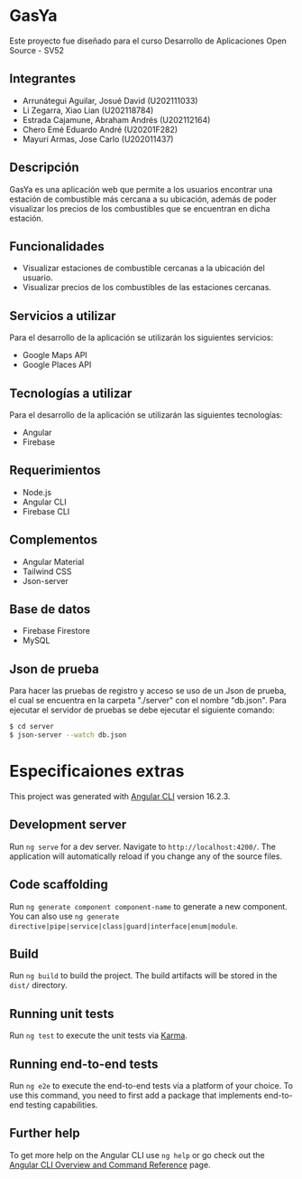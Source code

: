 # GasYa

Este proyecto fue diseñado para el curso Desarrollo de Aplicaciones Open Source - SV52

## Integrantes

  - Arrunátegui Aguilar, Josué David  (U202111033)
  - Li Zegarra, Xiao Lian             (U202118784)
  - Estrada Cajamune, Abraham Andrés  (U202112164)
  - Chero Emé Eduardo André           (U20201F282)
  - Mayurí Armas, Jose Carlo          (U202011437)

## Descripción

GasYa es una aplicación web que permite a los usuarios encontrar una estación de combustible más cercana a su ubicación, además de poder visualizar los precios de los combustibles que se encuentran en dicha estación.

## Funcionalidades

  - Visualizar estaciones de combustible cercanas a la ubicación del usuario.
  - Visualizar precios de los combustibles de las estaciones cercanas.

## Servicios a utilizar

Para el desarrollo de la aplicación se utilizarán los siguientes servicios:

  - Google Maps API
  - Google Places API

## Tecnologías a utilizar

Para el desarrollo de la aplicación se utilizarán las siguientes tecnologías:

  - Angular
  - Firebase

## Requerimientos

  - Node.js
  - Angular CLI
  - Firebase CLI

## Complementos

  - Angular Material
  - Tailwind CSS
  - Json-server

## Base de datos

  - Firebase Firestore
  - MySQL

## Json de prueba

Para hacer las pruebas de registro y acceso se uso de un Json de prueba, el cual se encuentra en la carpeta "./server" con el nombre "db.json". Para ejecutar el servidor de pruebas se debe ejecutar el siguiente comando:

```sh  
$ cd server
$ json-server --watch db.json
```

# Especificaiones extras

This project was generated with [Angular CLI](https://github.com/angular/angular-cli) version 16.2.3.

## Development server

Run `ng serve` for a dev server. Navigate to `http://localhost:4200/`. The application will automatically reload if you change any of the source files.

## Code scaffolding

Run `ng generate component component-name` to generate a new component. You can also use `ng generate directive|pipe|service|class|guard|interface|enum|module`.

## Build

Run `ng build` to build the project. The build artifacts will be stored in the `dist/` directory.

## Running unit tests

Run `ng test` to execute the unit tests via [Karma](https://karma-runner.github.io).

## Running end-to-end tests

Run `ng e2e` to execute the end-to-end tests via a platform of your choice. To use this command, you need to first add a package that implements end-to-end testing capabilities.

## Further help

To get more help on the Angular CLI use `ng help` or go check out the [Angular CLI Overview and Command Reference](https://angular.io/cli) page.

